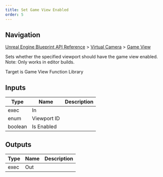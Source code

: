 ```yaml
---
title: Set Game View Enabled
order: 5
---
```

## Navigation

[Unreal Engine Blueprint API Reference](https://dev.epicgames.com/documentation/en-us/unreal-engine/BlueprintAPI) > [Virtual Camera](https://dev.epicgames.com/documentation/en-us/unreal-engine/BlueprintAPI/VirtualCamera) > [Game View](https://dev.epicgames.com/documentation/en-us/unreal-engine/BlueprintAPI/VirtualCamera/GameView)

Sets whether the specified viewport should have the game view enabled.
Note: Only works in editor builds.

Target is Game View Function Library

## Inputs

| Type | Name | Description |
| --- | --- | --- |
| exec | In |  |
| enum | Viewport ID |  |
| boolean | Is Enabled |  |

## Outputs

| Type | Name | Description |
| --- | --- | --- |
| exec | Out |  |
